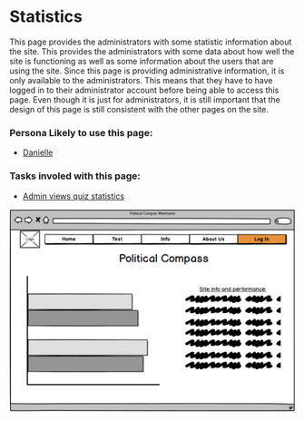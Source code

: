 # Statistics

This page provides the administrators with some statistic information about the site. This provides the administrators with some data about how well the site is functioning as well as some information about the users that are using the site. Since this page is providing administrative information, it is only available to the administrators. This means that they have to have logged in to their administrator account before being able to access this page. Even though it is just for administrators, it is still important that the design of this page is still consistent with the other pages on the site.

### Persona Likely to use this page:
- [Danielle](Personas/DanielleCarter.md)<br>

### Tasks involed with this page:
- [Admin views quiz statistics](Scenarios/viewingVotingStats.md)<br>

![alt text](Designs/Prototype_Design/Statistics_Page.png "Statistics Page")